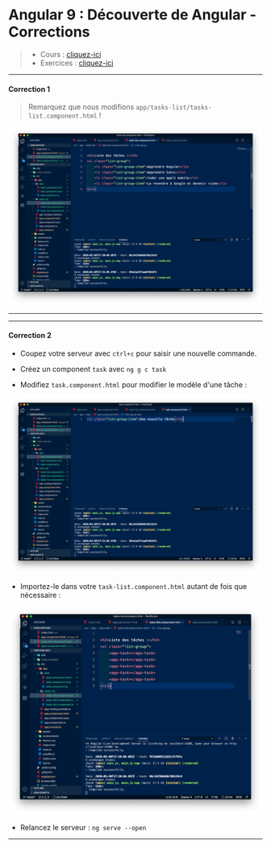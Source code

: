 # Angular 9 : Découverte de Angular - Corrections
> - Cours : [cliquez-ici](01.md)
> - Exercices : [cliquez-ici](exercices.md)


---
#### Correction 1
> Remarquez que nous modifions `app/tasks-list/tasks-list.component.html` !

![Correction](img/ul-li-correction.png)

--- 

---
#### Correction 2

- Coupez votre serveur avec `ctrl+c` pour saisir une nouvelle commande.
- Créez un component `task` avec `ng g c task`

- Modifiez `task.component.html` pour modifier le modèle d'une tâche :

![](img/task-component.png)

- Importez-le dans votre `task-list.component.html` autant de fois que nécessaire :

![](img/taskslist.png)


- Relancez le serveur : `ng serve --open`
--- 

